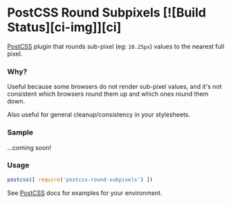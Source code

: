 # PostCSS Round Subpixels [![Build Status][ci-img]][ci]

[PostCSS](https://github.com/postcss/postcss) plugin that rounds sub-pixel (eg: `10.25px`) values to the nearest full pixel.

### Why?

Useful because some browsers do not render sub-pixel values, and it's not consistent which browsers round them up and which ones round them down.

Also useful for general cleanup/consistency in your stylesheets.


### Sample

...coming soon!
<!--
```css
.foo {
    /* Input example */
}
```

```css
.foo {
  /* Output example */
}
```
-->

### Usage

```js
postcss([ require('postcss-round-subpixels') ])
```

See [PostCSS](https://github.com/postcss/postcss) docs for examples for your environment.
